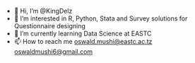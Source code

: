 - 👋 Hi, I’m @KingDelz
- 👀 I’m interested in R, Python, Stata and Survey solutions for Questionnaire designing
- 🌱 I’m currently learning Data Science at EASTC
- 📫 How to reach me oswald.mushi@eastc.ac.tz
                      oswaldmushi6@gmail.com

<!---
KingDelz/KingDelz is a ✨ special ✨ repository because its `README.md` (this file) appears on your GitHub profile.
You can click the Preview link to take a look at your changes.
--->
